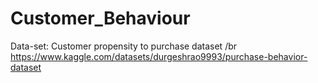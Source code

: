 # Customer_Behaviour

Data-set: Customer propensity to purchase dataset /br
https://www.kaggle.com/datasets/durgeshrao9993/purchase-behavior-dataset
